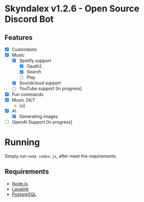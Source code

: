 # Skyndalex v1.2.6 - Open Source Discord Bot
## Features
- [x] Custombots
- [x] Music
    - [x] Spotify support
        - [x] Oauth2
        - [x] Search
        - [ ] Play
    - [x] Soundcloud support
    - [ ] YouTube support [In progress]
- [x] Fun commands
- [x] Music 24/7
    - [x]  
- [x] AI
    - [x] Generating images
- [ ] OpenAI Support [In progress]

# Running

Simply run `node index.js`, after meet the requirements.

## Requirements
- [Node.js](https://nodejs.org/en/)
- [Lavalink](https://lavalink.dev/getting-started/index.html)
- [PostgreSQL](https://www.postgresql.org/download/)